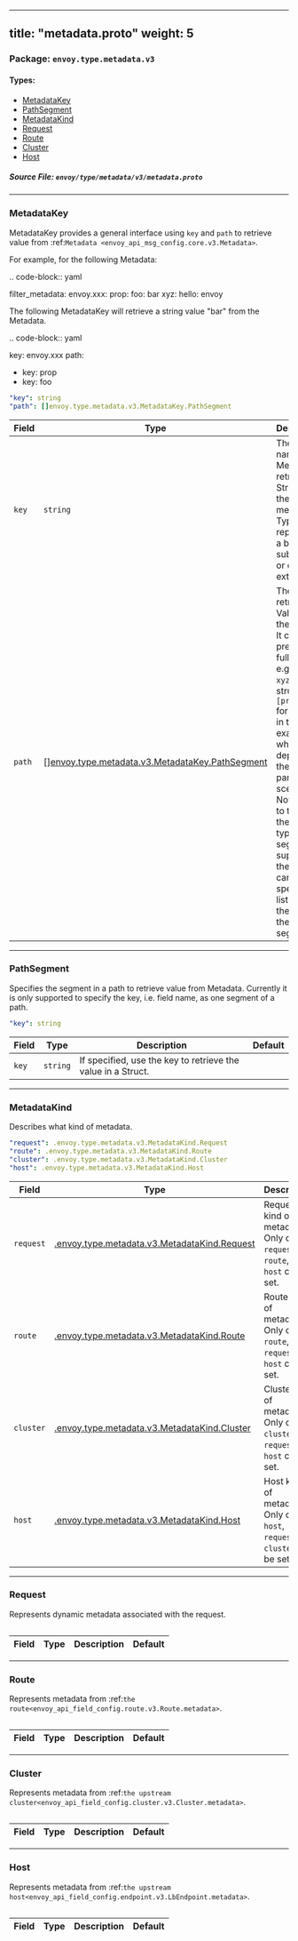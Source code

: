 
---
title: "metadata.proto"
weight: 5
---

<!-- Code generated by solo-kit. DO NOT EDIT. -->


### Package: `envoy.type.metadata.v3` 
#### Types:


- [MetadataKey](#metadatakey)
- [PathSegment](#pathsegment)
- [MetadataKind](#metadatakind)
- [Request](#request)
- [Route](#route)
- [Cluster](#cluster)
- [Host](#host)
  



##### Source File: `envoy/type/metadata/v3/metadata.proto`





---
### MetadataKey

 
MetadataKey provides a general interface using `key` and `path` to retrieve value from
:ref:`Metadata <envoy_api_msg_config.core.v3.Metadata>`.

For example, for the following Metadata:

.. code-block:: yaml

   filter_metadata:
     envoy.xxx:
       prop:
         foo: bar
         xyz:
           hello: envoy

The following MetadataKey will retrieve a string value "bar" from the Metadata.

.. code-block:: yaml

   key: envoy.xxx
   path:
   - key: prop
   - key: foo

```yaml
"key": string
"path": []envoy.type.metadata.v3.MetadataKey.PathSegment

```

| Field | Type | Description | Default |
| ----- | ---- | ----------- |----------- | 
| `key` | `string` | The key name of Metadata to retrieve the Struct from the metadata. Typically, it represents a builtin subsystem or custom extension. |  |
| `path` | [[]envoy.type.metadata.v3.MetadataKey.PathSegment](../metadata.proto.sk/#pathsegment) | The path to retrieve the Value from the Struct. It can be a prefix or a full path, e.g. ``[prop, xyz]`` for a struct or ``[prop, foo]`` for a string in the example, which depends on the particular scenario. Note: Due to that only the key type segment is supported, the path can not specify a list unless the list is the last segment. |  |




---
### PathSegment

 
Specifies the segment in a path to retrieve value from Metadata.
Currently it is only supported to specify the key, i.e. field name, as one segment of a path.

```yaml
"key": string

```

| Field | Type | Description | Default |
| ----- | ---- | ----------- |----------- | 
| `key` | `string` | If specified, use the key to retrieve the value in a Struct. |  |




---
### MetadataKind

 
Describes what kind of metadata.

```yaml
"request": .envoy.type.metadata.v3.MetadataKind.Request
"route": .envoy.type.metadata.v3.MetadataKind.Route
"cluster": .envoy.type.metadata.v3.MetadataKind.Cluster
"host": .envoy.type.metadata.v3.MetadataKind.Host

```

| Field | Type | Description | Default |
| ----- | ---- | ----------- |----------- | 
| `request` | [.envoy.type.metadata.v3.MetadataKind.Request](../metadata.proto.sk/#request) | Request kind of metadata. Only one of `request`, `route`, or `host` can be set. |  |
| `route` | [.envoy.type.metadata.v3.MetadataKind.Route](../metadata.proto.sk/#route) | Route kind of metadata. Only one of `route`, `request`, or `host` can be set. |  |
| `cluster` | [.envoy.type.metadata.v3.MetadataKind.Cluster](../metadata.proto.sk/#cluster) | Cluster kind of metadata. Only one of `cluster`, `request`, or `host` can be set. |  |
| `host` | [.envoy.type.metadata.v3.MetadataKind.Host](../metadata.proto.sk/#host) | Host kind of metadata. Only one of `host`, `request`, or `cluster` can be set. |  |




---
### Request

 
Represents dynamic metadata associated with the request.

```yaml

```

| Field | Type | Description | Default |
| ----- | ---- | ----------- |----------- | 




---
### Route

 
Represents metadata from :ref:`the route<envoy_api_field_config.route.v3.Route.metadata>`.

```yaml

```

| Field | Type | Description | Default |
| ----- | ---- | ----------- |----------- | 




---
### Cluster

 
Represents metadata from :ref:`the upstream cluster<envoy_api_field_config.cluster.v3.Cluster.metadata>`.

```yaml

```

| Field | Type | Description | Default |
| ----- | ---- | ----------- |----------- | 




---
### Host

 
Represents metadata from :ref:`the upstream
host<envoy_api_field_config.endpoint.v3.LbEndpoint.metadata>`.

```yaml

```

| Field | Type | Description | Default |
| ----- | ---- | ----------- |----------- | 





<!-- Start of HubSpot Embed Code -->
<script type="text/javascript" id="hs-script-loader" async defer src="//js.hs-scripts.com/5130874.js"></script>
<!-- End of HubSpot Embed Code -->
